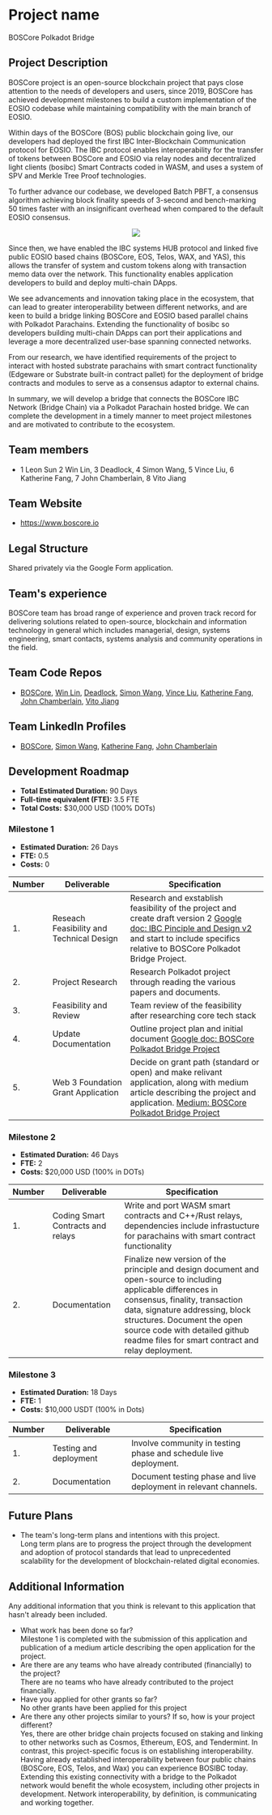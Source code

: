 # Project name
BOSCore Polkadot Bridge
## Project Description
BOSCore project is an open-source blockchain project that pays close attention to the needs of developers and users, since 2019, BOSCore has achieved development milestones to build a custom implementation of the EOSIO codebase while maintaining compatibility with the main branch of EOSIO. 

Within days of the BOSCore (BOS) public blockchain going live, our developers had deployed the first IBC Inter-Blockchain Communication protocol for EOSIO. The IBC protocol enables interoperability for the transfer of tokens between BOSCore and EOSIO via relay nodes and decentralized light clients (bosibc) Smart Contracts coded in WASM, and uses a system of SPV and Merkle Tree Proof technologies.

To further advance our codebase, we developed Batch PBFT, a consensus algorithm achieving block finality speeds of 3-second and bench-marking 50 times faster with an insignificant overhead when compared to the default EOSIO consensus.

<p align="center">
  <img src="https://github.com/boscore/ibc_contracts/raw/master/docs/hub.svg?sanitize=true">
</p>

Since then, we have enabled the IBC systems HUB protocol and linked five public EOSIO based chains (BOSCore, EOS, Telos, WAX, and YAS), this allows the transfer of system and custom tokens along with transaction memo data over the network. This functionality enables application developers to build and deploy multi-chain DApps. 

We see advancements and innovation taking place in the ecosystem, that can lead to greater interoperability between different networks, and are keen to build a bridge linking BOSCore and EOSIO based parallel chains with Polkadot Parachains. Extending the functionality of bosibc so developers building multi-chain DApps can port their applications and leverage a more decentralized user-base spanning connected networks.

From our research, we have identified requirements of the project to interact with hosted substrate parachains with smart contract functionality (Edgeware or Substrate built-in contract pallet) for the deployment of bridge contracts and modules to serve as a consensus adaptor to external chains. 

In summary, we will develop a bridge that connects the BOSCore IBC Network (Bridge Chain) via a Polkadot Parachain hosted bridge. We can complete the development in a timely manner to meet project milestones and are motivated to contribute to the ecosystem.   


## Team members
* 1 Leon Sun 2 Win Lin, 3 Deadlock, 4 Simon Wang, 5 Vince Liu, 6 Katherine Fang, 7 John Chamberlain, 8 Vito Jiang 


## Team Website	
* https://www.boscore.io

## Legal Structure 
Shared privately via the Google Form application.

## Team's experience
BOSCore team has broad range of experience and proven track record for delivering solutions related to open-source, blockchain and information technology in general which includes managerial, design, systems engineering, smart contacts, systems analysis and community operations in the field. 

## Team Code Repos
* [BOSCore](https://github.com/boscore), [Win Lin](https://github.com/winlin), [Deadlock](https://github.com/qianxiaofeng), [Simon Wang](https://github.com/vchengsong), [Vince Liu](https://github.com/oldcold), [Katherine Fang](https://github.com/eosbkk), [John Chamberlain](https://github.com/jtochamberlain), [Vito Jiang](https://github.com/vito-jwt)

## Team LinkedIn Profiles
* [BOSCore](https://www.linkedin.com/company/boscore), [Simon Wang](https://www.linkedin.com/in/vchengsong/), [Katherine Fang](https://www.linkedin.com/in/katherine-fang-4ba73a120/), [John Chamberlain](https://www.linkedin.com/in/jtochamberlain/)

## Development Roadmap

* **Total Estimated Duration:** 90 Days
* **Full-time equivalent (FTE):**  3.5 FTE 
* **Total Costs:** $30,000 USD (100% DOTs)

### Milestone 1

* **Estimated Duration:** 26 Days 
* **FTE:**  0.5
* **Costs:** 0 


| Number | Deliverable | Specification | 
| ------------- | ------------- | ------------- |
| 1. | Reseach Feasibility and Technical Design | Research and exstablish feasibility of the project and create draft version 2 [Google doc: IBC Pinciple and Design v2](https://docs.google.com/document/d/16fhTOZ9EA7L7A0cIuz1XnSGAM0HyppdjlweDebsoif4/edit?usp=sharing) and start to include specifics relative to BOSCore Polkadot Bridge Project. |  
| 2. | Project Research | Research Polkadot project through reading the various papers and documents. |  
| 3. | Feasibility and Review | Team review of the feasibility after researching core tech stack|  
| 4. | Update Documentation |  Outline project plan and initial document [Google doc: BOSCore Polkadot Bridge Project](https://docs.google.com/document/d/1hqTAl7ucTMG4tywXV8xjupsj2H1QksORW_qHmA2toGs/edit?usp=sharing) |  
| 5. | Web 3 Foundation Grant Application |Decide on grant path (standard or open) and make relivant application, along with medium article describing the project and application. [Medium: BOSCore Polkadot Bridge Project](https://medium.com/boscore/boscore-polkadot-bridge-project-7fc77b48ab76)|  

### Milestone 2

* **Estimated Duration:** 46 Days 
* **FTE:**  2
* **Costs:** $20,000 USD (100% in DOTs)

| Number | Deliverable | Specification | 
| ------------- | ------------- | ------------- |
| 1. | Coding Smart Contracts and relays | Write and port WASM smart contracts and C++/Rust relays, dependencies include infrastucture for parachains with smart contract functionality  |  
| 2.  | Documentation | Finalize new version of the principle and design document and open-source to including applicable differences in consensus, finality, transaction data, signature addressing, block structures.  Document the open source code with detailed github readme files for smart contract and relay deployment. | 

### Milestone 3

* **Estimated Duration:** 18 Days 
* **FTE:**  1
* **Costs:** $10,000 USDT (100% in Dots)

| Number | Deliverable | Specification | 
| ------------- | ------------- | ------------- |
| 1. | Testing and deployment | Involve community in testing phase and schedule live deployment.|  
| 2.  | Documentation | Document testing phase and live deployment in relevant channels. | 


## Future Plans
* The team's long-term plans and intentions with this project.  
Long term plans are to progress the project through the development and adoption of protocol standards that lead to unprecedented scalability for the development of blockchain-related digital economies. 

## Additional Information
Any additional information that you think is relevant to this application that hasn't already been included.
* What work has been done so far?  
Milestone 1 is completed with the submission of this application and publication of a medium article describing the open application for the project. 
* Are there are any teams who have already contributed (financially) to the project?  
There are no teams who have already contributed to the project financially. 
* Have you applied for other grants so far?  
No other grants have been applied for this project
* Are there any other projects similar to yours? If so, how is your project different?  
Yes, there are other bridge chain projects focused on staking and linking to other networks such as Cosmos, Ethereum, EOS, and Tendermint.  In contrast, this project-specific focus is on establishing interoperability. Having already established interoperability between four public chains (BOSCore, EOS, Telos, and Wax) you can experience BOSIBC today.  Extending this existing connectivity with a bridge to the Polkadot network would benefit the whole ecosystem, including other projects in development. Network interoperability, by definition, is communicating and working together.   
